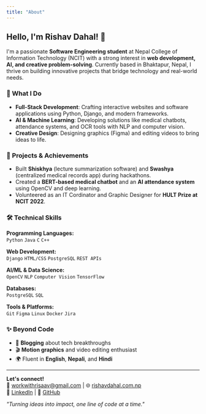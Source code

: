 ```yaml
---
title: "About"
---
```

## Hello, I'm Rishav Dahal! 👋

I'm a passionate **Software Engineering student** at Nepal College of Information Technology (NCIT) with a strong interest in **web development, AI, and creative problem-solving**. Currently based in Bhaktapur, Nepal, I thrive on building innovative projects that bridge technology and real-world needs.

### 🔧 What I Do  
- **Full-Stack Development**: Crafting interactive websites and software applications using Python, Django, and modern frameworks.  
- **AI & Machine Learning**: Developing solutions like medical chatbots, attendance systems, and OCR tools with NLP and computer vision.  
- **Creative Design**: Designing graphics (Figma) and editing videos to bring ideas to life.  

### 🚀 Projects & Achievements  
- Built **Shiskhya** (lecture summarization software) and **Swashya** (centralized medical records app) during hackathons.  
- Created a **BERT-based medical chatbot** and an **AI attendance system** using OpenCV and deep learning.  
- Volunteered as an IT Cordinator and Graphic Designer for **HULT Prize at NCIT 2022**.  

### 🛠️ Technical Skills

**Programming Languages:**  
`Python` `Java` `C` `C++` 

**Web Development:**  
`Django` `HTML/CSS` `PostgreSQL` `REST APIs`

**AI/ML & Data Science:**  
`OpenCV` `NLP` `Computer Vision` `TensorFlow`

**Databases:**  
`PostgreSQL`
`SQL`

**Tools & Platforms:**  
`Git` `Figma` `Linux` `Docker` `Jira`

### ✨ Beyond Code  
- 📝 **Blogging** about tech breakthroughs  
- 🎬 **Motion graphics** and video editing enthusiast  
- 🌍 Fluent in **English**, **Nepali**, and **Hindi**  

---

**Let's connect!**  
📧 [workwithrisaav@gmail.com](mailto:workwithrisaav@gmail.com) | 🌐 [rishavdahal.com.np](https://rishavdahal.com.np)  
💼 [LinkedIn](https://linkedin.com/in/risaavdahal) | 🐙 [GitHub](https://github.com/risaavdahal)  

*"Turning ideas into impact, one line of code at a time."*